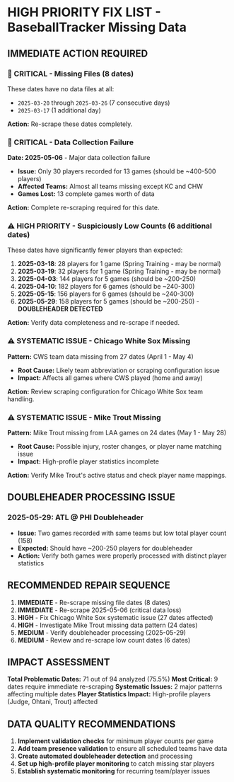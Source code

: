 # HIGH PRIORITY FIX LIST - BaseballTracker Missing Data

## IMMEDIATE ACTION REQUIRED

### 🚨 CRITICAL - Missing Files (8 dates)
These dates have no data files at all:
- `2025-03-20` through `2025-03-26` (7 consecutive days)
- `2025-03-17` (1 additional day)

**Action:** Re-scrape these dates completely.

### 🚨 CRITICAL - Data Collection Failure
**Date: 2025-05-06** - Major data collection failure
- **Issue:** Only 30 players recorded for 13 games (should be ~400-500 players)
- **Affected Teams:** Almost all teams missing except KC and CHW
- **Games Lost:** 13 complete games worth of data

**Action:** Complete re-scraping required for this date.

### ⚠️ HIGH PRIORITY - Suspiciously Low Counts (6 additional dates)
These dates have significantly fewer players than expected:

1. **2025-03-18**: 28 players for 1 game (Spring Training - may be normal)
2. **2025-03-19**: 32 players for 1 game (Spring Training - may be normal)  
3. **2025-04-03**: 144 players for 5 games (should be ~200-250)
4. **2025-04-10**: 182 players for 6 games (should be ~240-300)
5. **2025-05-15**: 156 players for 6 games (should be ~240-300)
6. **2025-05-29**: 158 players for 5 games (should be ~200-250) - **DOUBLEHEADER DETECTED**

**Action:** Verify data completeness and re-scrape if needed.

### ⚠️ SYSTEMATIC ISSUE - Chicago White Sox Missing
**Pattern:** CWS team data missing from 27 dates (April 1 - May 4)
- **Root Cause:** Likely team abbreviation or scraping configuration issue
- **Impact:** Affects all games where CWS played (home and away)

**Action:** Review scraping configuration for Chicago White Sox team handling.

### ⚠️ SYSTEMATIC ISSUE - Mike Trout Missing 
**Pattern:** Mike Trout missing from LAA games on 24 dates (May 1 - May 28)
- **Root Cause:** Possible injury, roster changes, or player name matching issue
- **Impact:** High-profile player statistics incomplete

**Action:** Verify Mike Trout's active status and check player name mappings.

## DOUBLEHEADER PROCESSING ISSUE

### 2025-05-29: ATL @ PHI Doubleheader
- **Issue:** Two games recorded with same teams but low total player count (158)
- **Expected:** Should have ~200-250 players for doubleheader
- **Action:** Verify both games were properly processed with distinct player statistics

## RECOMMENDED REPAIR SEQUENCE

1. **IMMEDIATE** - Re-scrape missing file dates (8 dates)
2. **IMMEDIATE** - Re-scrape 2025-05-06 (critical data loss)
3. **HIGH** - Fix Chicago White Sox systematic issue (27 dates affected)
4. **HIGH** - Investigate Mike Trout missing data pattern (24 dates)
5. **MEDIUM** - Verify doubleheader processing (2025-05-29)
6. **MEDIUM** - Review and re-scrape low count dates (6 dates)

## IMPACT ASSESSMENT

**Total Problematic Dates:** 71 out of 94 analyzed (75.5%)
**Most Critical:** 9 dates require immediate re-scraping
**Systematic Issues:** 2 major patterns affecting multiple dates
**Player Statistics Impact:** High-profile players (Judge, Ohtani, Trout) affected

## DATA QUALITY RECOMMENDATIONS

1. **Implement validation checks** for minimum player counts per game
2. **Add team presence validation** to ensure all scheduled teams have data  
3. **Create automated doubleheader detection** and processing
4. **Set up high-profile player monitoring** to catch missing star players
5. **Establish systematic monitoring** for recurring team/player issues
